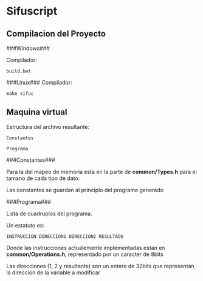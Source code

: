 Sifuscript
==========

Compilacion del Proyecto
----------

###Windows###

Compilador:
	
	build.bat


###Linux###
Compilador:
	
	make sifuc

Maquina virtual
---



Estructura del archivo resultante:

	Constantes

	Programa


###Constantes###

Para la del mapeo de memoria esta en la parte de **common/Types.h** para el tamano de cada tipo de dato.

Las constantes se guardan al principio del programa generado

###Programa###


Lista de cuadruplos del programa.

Un estatuto es:
	
	INSTRUCCION DIRECCION1 DIRECCION2 RESULTADO

Donde las instrucciones actualemente implementadas estan en **common/Operations.h**, representado por un caracter de 8bits

Las direcciones (1, 2 y resultante) son un entero de 32bits que representan la direccion de la variable a modificar